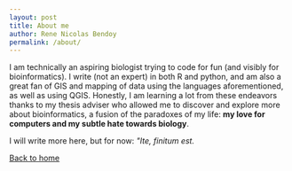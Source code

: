 ```yaml
---
layout: post
title: About me
author: Rene Nicolas Bendoy
permalink: /about/
---
```


I am technically an aspiring biologist trying to code for fun (and visibly for bioinformatics). I write (not an expert) in both R and python, and am also a great fan of GIS and mapping of data using the languages aforementioned, as well as using QGIS. Honestly, I am learning a lot from these endeavors thanks to my thesis adviser who allowed me to discover and explore more about bioinformatics, a fusion of the paradoxes of my life: **my love for computers and my subtle hate towards biology**.

I will write more here, but for now: *"Ite, finitum est.*

[Back to home](https://denjixx.github.io/blog/)
